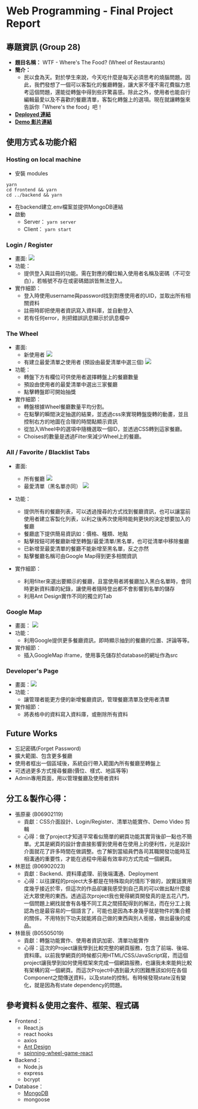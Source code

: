 # Web Programming - Final Project Report
## 專題資訊 (Group 28)
+ **題目名稱：** WTF - Where's The Food? (Wheel of Restaurants)
+ **簡介：**
    + 民以食為天。對於學生來說，今天吃什麼是每天必須思考的燒腦問題。因此，我們發想了一個可以客製化的餐廳轉盤，讓大家不僅不需花費腦力思考這個問題，還能從轉盤中得到些許驚喜感。除此之外，使用者也能自行編輯最愛以及不喜歡的餐廳清單，客製化轉盤上的選項。現在就讓轉盤來告訴你「Where's the food」吧！
+ **[Deployed 連結](https://lin9999.github.io/Wheel-of-Restaurants/)**
+ **[Demo 影片連結](https://www.youtube.com/watch?v=sO03RFtJH7E)**

## 使用方式＆功能介紹
### Hosting on local machine
+ 安裝 modules
```
yarn   
cd frontend && yarn
cd ../backend && yarn
```
+ 在backend建立.env檔案並提供MongoDB連結
+ 啟動
    + Server： ```yarn server```
    + Client： ```yarn start```
### Login / Register
+ 畫面: ![](https://i.imgur.com/xqxWmFk.png)
+ 功能：
    + 提供登入與註冊的功能。需在對應的欄位輸入使用者名稱及密碼（不可空白），若帳號不存在或密碼錯誤皆無法登入。
+ 實作細節：
    + 登入時使用username與password找到對應使用者的UID，並取出所有相關資料
    + 註冊時即把使用者資訊寫入資料庫，並自動登入
    + 若有任何error，則把錯誤訊息顯示於訊息欄中
### The Wheel
+ 畫面:
    + 新使用者
![](https://i.imgur.com/EG2sisK.png)
    + 有建立最愛清單之使用者 (預設由最愛清單中選三個)
![](https://i.imgur.com/SuT1km4.png)
+ 功能：
    + 轉盤下方有欄位可供使用者選擇轉盤上的餐廳數量
    + 預設由使用者的最愛清單中選出三家餐廳
    + 點擊轉盤即可開始抽獎
+ 實作細節：
    + 轉盤根據Wheel餐廳數量平均分割。
    + 在點擊的瞬間決定抽選的結果，並透過css來實現轉盤旋轉的動畫，並且控制右方的地圖在合理的時間點顯示資訊
    + 從加入Wheel中的選項中隨機選取一個ID，並透過CSS轉到這家餐廳。
    + Choises的數量是透過Filter來減少Wheel上的餐廳。
### All / Favorite / Blacklist Tabs
+ 畫面:
    + 所有餐廳
![](https://i.imgur.com/5tFW24l.png)
    + 最愛清單（黑名單亦同）
![](https://i.imgur.com/QANooy4.png)

+ 功能：
    + 提供所有的餐廳列表，可以透過搜尋的方式找到餐廳資訊，也可以讓當前使用者建立客製化列表，以利之後再次使用時能夠更快的決定想要加入的餐廳
    + 餐廳底下提供簡易資訊如：價格、種類、地點
    + 點擊按鈕可將餐廳新增至轉盤/最愛清單/黑名單，也可從清單中移除餐廳
    + 已新增至最愛清單的餐廳不能新增至黑名單，反之亦然
    + 點擊餐廳名稱可由Google Map得到更多相關資訊
+ 實作細節：
    + 利用filter來選出要顯示的餐廳，且當使用者將餐廳加入黑白名單時，會同時更新資料庫的紀錄，讓使用者隨時登出都不會影響到名單的儲存
    + 利用Ant Design實作不同的獨立的Tab
### Google Map
+ 畫面： ![](https://i.imgur.com/QAC3mEn.png)
+ 功能：
    + 利用Google提供更多餐廳資訊，即時顯示抽到的餐廳的位置、評論等等。
+ 實作細節：
    + 插入GoogleMap iframe，使用事先儲存於database的網址作為src

### Developer's Page
+ 畫面：![](https://i.imgur.com/KNOar8l.png)
+ 功能：
    + 讓管理者能更方便的新增餐廳資訊，管理餐廳清單及使用者清單
+ 實作細節：
    + 將表格中的資料寫入資料庫，或刪除所有資料

## Future Works
+ 忘記密碼(Forget Password)
+ 擴大範圍、包含更多餐廳
+ 使用者框出一個區域後，系統自行帶入範圍內所有餐廳至轉盤上
+ 可透過更多方式搜尋餐廳(價位、樣式、地區等等)
+ Admin專用頁面，用以管理餐廳及使用者資料
## 分工＆製作心得：
+ 張原豪 (B06902119)
    + 貢獻：CSS介面設計、Login/Register、清單功能實作、Demo Video 剪輯
    + 心得：做了project才知道平常看似簡單的網頁功能其實背後卻一點也不簡單。尤其是網頁的設計會直接影響到使用者在使用上的便利性，光是設計介面就花了許多時間在做調整。也了解到當組員們各司其職開發功能時互相溝通的重要性，才能在過程中用最有效率的方式完成一個網頁。
+ 林恩廷 (B06902023)
    + 貢獻：Backend、資料庫處理、前後端溝通、Deployment
    + 心得：以往課程的project大多都是在特殊取向的情形下做的，說實話實用度幾乎接近於零，但這次的作品卻讓我感受到自己真的可以做出點什麼接近大眾使用的東西。透過這次project我也覺得網頁開發真的是五花八門，一個問題上網找就會有各種不同工具之間搭配得到的解法，而在分工上我認為也是最容易的一個語言了，可能也是因為本身幾乎就是物件的集合體的關係，不用特別下功夫就能將自己做的東西與別人銜接，做出最後的成品。
+ 林晉辰 (B05505019)
    + 貢獻：轉盤功能實作、使用者資訊加密、清單功能實作
    + 心得：這次的Project讓我學到比較完整的網頁服務，包含了前端、後端、資料庫。以前我學網頁的時候都只用HTML/CSS/JavaScript寫，而這個project讓我學到如何使用框架來完成一個網路服務，也讓我未來能夠比較有架構的寫一個網頁。而這次Project中遇到最大的困難應該如何在各個Component之間傳送資料，以及state的控制。有時候發現state沒有變化，就是因為有state dependency的問題。
## 參考資料＆使用之套件、框架、程式碼
+ Frontend：
    + React.js
    + react hooks
    + axios
    + [Ant Design](https://ant.design/components/overview/)
    + [spinning-wheel-game-react](https://github.com/hadriengerard/spinning-wheel-game-react/tree/master/)
+ Backend：
    + Node.js
    + express
    + bcrypt
+ Database： 
    + [MongoDB](https://www.mongodb.com/1)
    + mongoose
